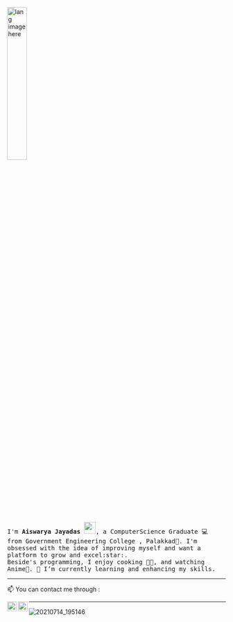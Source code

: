<img width="30%" src="https://github.com/alansmathew/alansmathew/raw/master/lang.gif" alt="lang image here" />


<br/>
<p>
  <samp>
I'm <b>Aiswarya Jayadas</b> <img src="https://user-images.githubusercontent.com/5679180/79618120-0daffb80-80be-11ea-819e-d2b0fa904d07.gif" width="27px">, a ComputerScience Graduate 💻 from Government Engineering College , Palakkad</b>💚. I'm obsessed with the idea of improving myself and want a platform to grow and excel:star:. <br>Beside's programming, I enjoy cooking 👩‍🍳, and watching Anime💖.
🌱 I’m currently learning and enhancing my skills.
    </samp>
    <p>
  
  
<!--## Show some <❤️> staring some of my repository :)-->
  
  <!--
  
   <br>
<h2 align="left">Tech Stack</h2>
<p align="left">
 <img src="https://raw.githubusercontent.com/gilbarbara/logos/c122ccfcfdb15d9958a85696ff2460ac3b01f8ca/logos/java.svg" alt="css3" width="40" height="40"/>
<img src="https://cdn.iconscout.com/icon/free/png-512/c-programming-569564.png" alt="c" width="46" height="46"/>
<img src="https://raw.githubusercontent.com/gilbarbara/logos/c122ccfcfdb15d9958a85696ff2460ac3b01f8ca/logos/python.svg" alt="python" width="40" height="40"/>
<img src="https://iconape.com/wp-content/png_logo_vector/scikit-learn-logo.png" alt="scikit-learn" width="60" height="40"/> 
<img src="https://raw.githubusercontent.com/gilbarbara/logos/c122ccfcfdb15d9958a85696ff2460ac3b01f8ca/logos/html-5.svg" alt="html5" width="40" height="40"/> 
<img src="https://techtutorialshop.com/wp-content/uploads/2019/05/1.png" alt="css" width="40" height="40"/> 
<img src="https://raw.githubusercontent.com/gilbarbara/logos/c122ccfcfdb15d9958a85696ff2460ac3b01f8ca/logos/bootstrap.svg" alt="bootstrap" width="40" height="40"/>
<img src="https://raw.githubusercontent.com/gilbarbara/logos/c122ccfcfdb15d9958a85696ff2460ac3b01f8ca/logos/javascript.svg" alt="javascript" width="40" height="40"/>
<img src="https://raw.githubusercontent.com/gilbarbara/logos/c122ccfcfdb15d9958a85696ff2460ac3b01f8ca/logos/flutter.svg" alt="flutter" width="40" height="40"/> 
<img src="https://www.latex-project.org/img/latex-project-logo.svg" alt="Latex" width="80" height="40"/> 
<img src="https://raw.githubusercontent.com/gilbarbara/logos/master/logos/mysql.svg" alt="My-SQL" width="40" height="40"/>
<img src="https://i.pinimg.com/originals/c7/b8/11/c7b8113247fecd83bd9b5ed5bd3f34d5.png" alt="My-SQL" width="50" height="40"/> 
<img src="https://git-scm.com/images/logos/2color-lightbg@2x.png" alt="git" width="70" height="40"/> 
<img src="https://github.githubassets.com/images/modules/logos_page/GitHub-Mark.png" alt="git-hub" width="40" height="40"/> 
</p>

-->
        
<!--


Here are some ideas to get you started:

- 🔭 I’m currently working on ...
- 🌱 I’m currently learning Android App Development, Android studio , Flutter
- 👯 I’m looking to collaborate on ...
- 🤔 I’m looking for help with ...
- 💬 Ask me about ...
-->

<!--#### <img src="https://media.giphy.com/media/VgCDAzcKvsR6OM0uWg/giphy.gif" width="50"> How about some stats ?
    
![Aisw's github stats](https://github-readme-stats.vercel.app/api?username=monisha16&show_icons=true&theme=dark)   -->

-------
📫 You can contact me through :

[<img align="left" alt="LinkedIn" width="22px" src="https://cdn.jsdelivr.net/npm/simple-icons@3.1.0/icons/linkedin.svg" />](https://www.linkedin.com/in/aiswarya-jayadas-017b261b7//) [<img align="left" alt="'Gmail" width="22px" src="https://cdn.jsdelivr.net/npm/simple-icons@3.1.0/icons/gmail.svg" />](https://www.aiswaryajayadas97@gmail.com)

----




![20210714_195146](https://user-images.githubusercontent.com/79714111/125638475-ab1423c3-413d-4f66-b832-8f5c4b4cd7de.jpg)
  
  
  
  
 


 
<!-- Tech-explorer      ♡♡
 ML/AI enthusiast   ♡♡
 App Development    ♡♡-->




